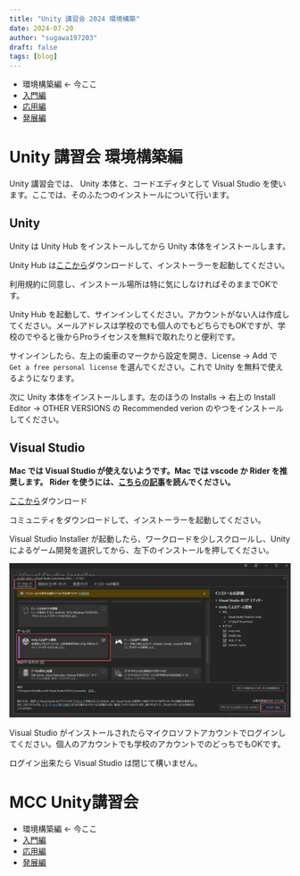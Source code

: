 ```yaml
---
title: "Unity 講習会 2024 環境構築"
date: 2024-07-20
author: "sugawa197203"
draft: false
tags: [blog]
---
```


* 環境構築編 ← 今ここ
* [入門編](/posts/2024-07-20-unitylec2024step1/)
* [応用編](/posts/2024-08-21-unitylec2024step2/)
* [発展編](/posts/2024-09-11-unitylec2024step3/)

# Unity 講習会 環境構築編

Unity 講習会では、 Unity 本体と、コードエディタとして Visual Studio を使います。ここでは、そのふたつのインストールについて行います。

## Unity

Unity は Unity Hub をインストールしてから Unity 本体をインストールします。

Unity Hub は[ここから](https://unity.com/ja/download)ダウンロードして、インストーラーを起動してください。

利用規約に同意し、インストール場所は特に気にしなければそのままでOKです。

Unity Hub を起動して、サインインしてください。アカウントがない人は作成してください。メールアドレスは学校のでも個人のでもどちらでもOKですが、学校のでやると後からProライセンスを無料で取れたりと便利です。

サインインしたら、左上の歯車のマークから設定を開き、License -> Add で `Get a free personal license` を選んでください。これで Unity を無料で使えるようになります。

次に Unity 本体をインストールします。左のほうの Installs -> 右上の Install Editor -> OTHER VERSIONS の Recommended verion のやつをインストールしてください。

## Visual Studio

**Mac では Visual Studio が使えないようです。Mac では vscode か Rider を推奨します。 Rider を使うには、[こちらの記事](/posts/2024-08-07-RiderStudents/)を読んでください。**

[ここから](https://visualstudio.microsoft.com/ja/downloads/)ダウンロード

コミュニティをダウンロードして、インストーラーを起動してください。

Visual Studio Installer が起動したら、ワークロードを少しスクロールし、Unityによるゲーム開発を選択してから、左下のインストールを押してください。

![select_vs](./select_vs.webp)

Visual Studio がインストールされたらマイクロソフトアカウントでログインしてください。個人のアカウントでも学校のアカウントでのどっちでもOKです。

ログイン出来たら Visual Studio は閉じて構いません。

# MCC Unity講習会

* 環境構築編 ← 今ここ
* [入門編](/posts/2024-07-20-unitylec2024step1/)
* [応用編](/posts/2024-08-21-unitylec2024step2/)
* [発展編](/posts/2024-09-11-unitylec2024step3/)
